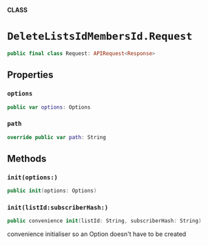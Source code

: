 **CLASS**

# `DeleteListsIdMembersId.Request`

```swift
public final class Request: APIRequest<Response>
```

## Properties
### `options`

```swift
public var options: Options
```

### `path`

```swift
override public var path: String
```

## Methods
### `init(options:)`

```swift
public init(options: Options)
```

### `init(listId:subscriberHash:)`

```swift
public convenience init(listId: String, subscriberHash: String)
```

convenience initialiser so an Option doesn't have to be created
